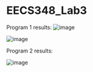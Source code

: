 # EECS348_Lab3
Program 1 results:
![image](https://user-images.githubusercontent.com/123666961/219973350-23ee6a33-5dc3-4027-9ca1-c1f5a90a782a.png)

![image](https://user-images.githubusercontent.com/123666961/219973304-9c733888-572b-4c50-a544-a1d1c6e7e837.png)

Program 2 results:

![image](https://user-images.githubusercontent.com/123666961/219973325-9c45f1ec-d0cd-4097-9bae-2837f390c176.png)
